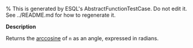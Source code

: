 % This is generated by ESQL's AbstractFunctionTestCase. Do not edit it. See ../README.md for how to regenerate it.

**Description**

Returns the [arccosine](https://en.wikipedia.org/wiki/Inverse_trigonometric_functions) of `n` as an angle, expressed in radians.


